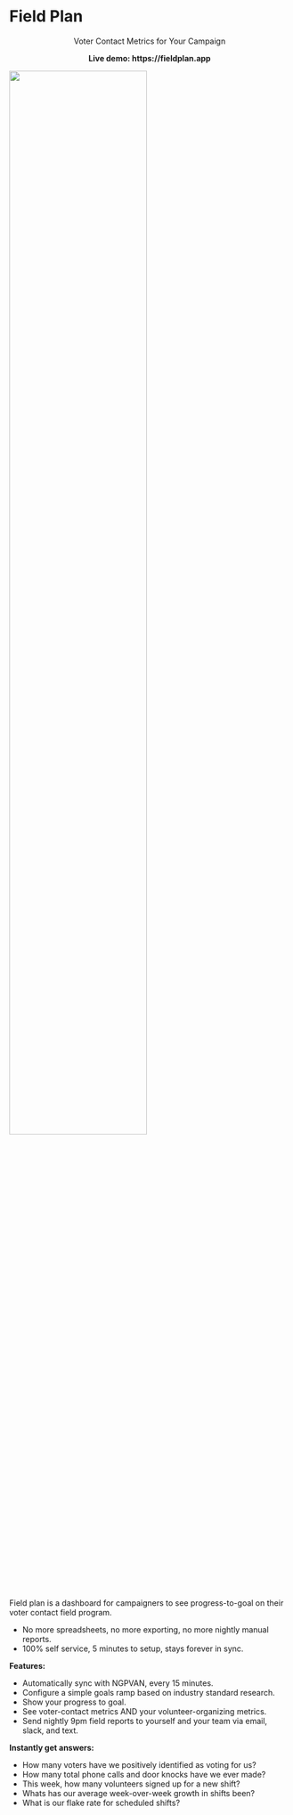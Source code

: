 # Field Plan

<p  align="center">Voter Contact Metrics for Your Campaign</p>

<p  align="center"><b>Live demo: https://fieldplan.app</b></p>

<a href="https://fieldplan.app"><img src="https://github.com/zachblume/fieldplan/raw/main/public/img/screenshot2.png" width="70%" align="center" /></a>

Field plan is a dashboard for campaigners to see progress-to-goal on their voter contact field program.

- No more spreadsheets, no more exporting, no more nightly manual reports.
- 100% self service, 5 minutes to setup, stays forever in sync.

**Features:**

- Automatically sync with NGPVAN, every 15 minutes.
- Configure a simple goals ramp based on industry standard research.
- Show your progress to goal.
- See voter-contact metrics AND your volunteer-organizing metrics.
- Send nightly 9pm field reports to yourself and your team via email, slack, and text.

**Instantly get answers:**

- How many voters have we positively identified as voting for us?
- How many total phone calls and door knocks have we ever made?
- This week, how many volunteers signed up for a new shift?
- Whats has our average week-over-week growth in shifts been?
- What is our flake rate for scheduled shifts?
